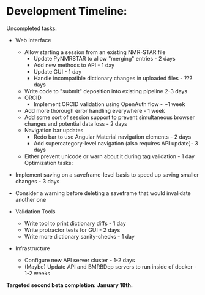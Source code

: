 # Development Timeline: 

Uncompleted tasks:

* Web Interface
    * Allow starting a session from an existing NMR-STAR file
        * Update PyNMRSTAR to allow "merging" entries - 2 days
        * Add new methods to API - 1 day
        * Update GUI - 1 day
        * Handle incompatible dictionary changes in uploaded files - ??? days
    * Write code to "submit" deposition into existing pipeline 2-3 days
    * ORCID
        * Implement ORCID validation using OpenAuth flow - ~1 week
    * Add more thorough error handling everywhere - 1 week
    * Add some sort of session support to prevent simultaneous 
    browser changes and potential data loss - 2 days
    * Navigation bar updates
      * Redo bar to use Angular Material navigation elements - 2 days
      * Add supercategory-level navigation (also requires API update)- 3 days
    * Either prevent unicode or warn about it during tag validation - 1 day
Optimization tasks:
* Implement saving on a saveframe-level basis to speed up saving smaller changes - 3 days
* Consider a warning before deleting a saveframe that would invalidate another one

* Validation Tools
    * Write tool to print dictionary diffs - 1 day
    * Write protractor tests for GUI - 2 days
    * Write more dictionary sanity-checks - 1 day
     
* Infrastructure
    * Configure new API server cluster - 1-2 days
    * (Maybe) Update API and BMRBDep servers to run inside of docker - 1-2 weeks 

<b>Targeted second beta completion: January 18th.</b>
